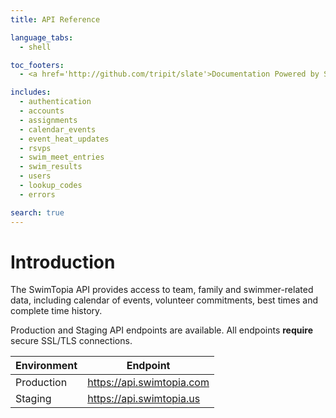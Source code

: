 ```yaml
---
title: API Reference

language_tabs:
  - shell

toc_footers:
  - <a href='http://github.com/tripit/slate'>Documentation Powered by Slate</a>

includes:
  - authentication
  - accounts
  - assignments
  - calendar_events
  - event_heat_updates
  - rsvps
  - swim_meet_entries
  - swim_results
  - users
  - lookup_codes
  - errors

search: true
---
```


# Introduction

The SwimTopia API provides access to team, family and swimmer-related data, including calendar of events, volunteer commitments, best times and complete time history.

Production and Staging API endpoints are available. All endpoints **require** secure SSL/TLS connections.

Environment | Endpoint
------------|---------
Production  | https://api.swimtopia.com
Staging     | https://api.swimtopia.us


